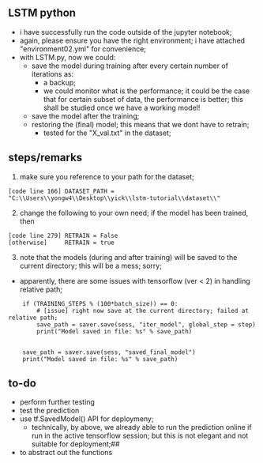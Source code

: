 ## LSTM python

* i have successfully run the code outside of the jupyter notebook;
* again, please ensure you have the right environment; i have attached "environment02.yml" for convenience;
* with LSTM.py, now we could:
  * save the model during training after every certain number of iterations as:
    * a backup;
    * we could monitor what is the performance; it could be the case that for certain subset of data, the performance is better; this shall be studied once we have a working model!
  * save the model after the training;
  * restoring the (final) model; this means that we dont have to retrain;
    * tested for the "X_val.txt" in the dataset;
 
## steps/remarks
1. make sure you reference to your path for the dataset;
```
[code line 166] DATASET_PATH = "C:\\Users\\yongw4\\Desktop\\yick\\lstm-tutorial\\dataset\\"
```
2. change the following to your own need; if the model has been trained, then 
```
[code line 279] RETRAIN = False
[otherwise]     RETRAIN = true
```
3. note that the models (during and after training) will be saved to the current directory; this will be a mess; sorry;
  * apparently, there are some issues with tensorflow (ver < 2) in handling relative path;
```
    if (TRAINING_STEPS % (100*batch_size)) == 0:
        # [issue] right now save at the current directory; failed at relative path; 
		save_path = saver.save(sess, "iter_model", global_step = step)
		print("Model saved in file: %s" % save_path)
	
```
```
    save_path = saver.save(sess, "saved_final_model")
	print("Model saved in file: %s" % save_path)
```

## to-do
* perform further testing
*  test the prediction
* use tf.SavedModel() API for deploymeny;
    * technically, by above, we already able to run the prediction online if run in the active tensorflow session; but this is not elegant and not suitable for deployment;##
* to abstract out the functions
